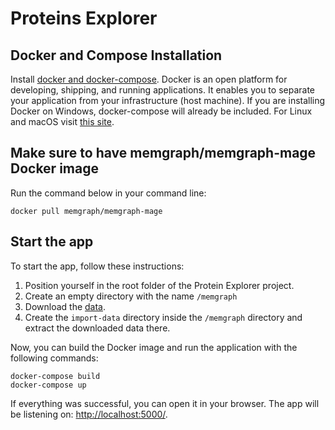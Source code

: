 # Proteins Explorer

## Docker and Compose Installation

Install [docker and docker-compose](https://docs.docker.com/get-docker/). Docker is an open platform for developing, shipping, and running applications. It enables you to separate your application from your infrastructure (host machine). If you are installing Docker on Windows, docker-compose will already be included. For Linux and macOS visit [this site](https://docs.docker.com/compose/install/).

## Make sure to have memgraph/memgraph-mage Docker image

Run the command below in your command line:
```
docker pull memgraph/memgraph-mage
```

## Start the app

To start the app, follow these instructions:

1. Position yourself in the root folder of the Protein Explorer project.
2. Create an empty directory with the name `/memgraph`
3. Download the [data](https://download.memgraph.com/dataset/proteins/proteins_blog.zip).
4. Create the `import-data` directory inside the `/memgraph` directory and extract the downloaded data there.

Now, you can build the Docker image and run the application with the following commands:

```
docker-compose build
docker-compose up
```

If everything was successful, you can open it in your browser. The app will be listening on: [http://localhost:5000/](http://localhost:5000/).
